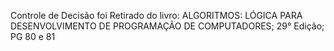 Controle de  Decisão foi Retirado do livro:
ALGORITMOS: LÓGICA PARA DESENVOLVIMENTO DE PROGRAMAÇÃO DE COMPUTADORES; 29° Edição;
PG 80 e 81
